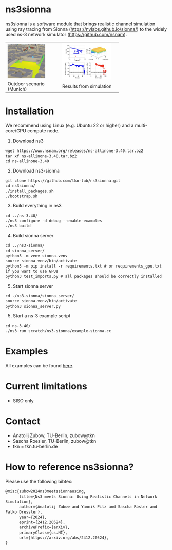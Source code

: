 ns3sionna
============

ns3sionna is a software module that brings realistic channel simulation using ray tracing from 
Sionna (https://nvlabs.github.io/sionna/) to the widely used ns-3 network simulator (https://github.com/nsnam).

<table style="width:70%">
<tr>
<td><img src="./res/munich2.png" width="75%" alt="Outdoor scenario: area around Frauenkirche in Munich" style="text-align: center; vertical-align: middle;"></td>
<td><img src="./res/ex2_munich_paper.jpg" width="90%" alt="Results for outdoor scenario: trajectory of STA, CSI, Prx over time, distance vs. Prx." style="text-align: center; vertical-align: middle;"></td>
</tr>
<tr>
<td>Outdoor scenario (Munich)</td>
<td>Results from simulation</td>
</tr>
</table>

Installation
============

We recommend using Linux (e.g. Ubuntu 22 or higher) and a multi-core/GPU compute node.

1. Download ns3

```
wget https://www.nsnam.org/releases/ns-allinone-3.40.tar.bz2
tar xf ns-allinone-3.40.tar.bz2
cd ns-allinone-3.40
```

2. Download ns3-sionna

```
git clone https://github.com/tkn-tub/ns3sionna.git
cd ns3sionna/
./install_packages.sh
./bootstrap.sh
```

3. Build everything in ns3
```
cd ../ns-3.40/
./ns3 configure -d debug --enable-examples
./ns3 build
```

4. Build sionna server
```
cd ../ns3-sionna/
cd sionna_server/
python3 -m venv sionna-venv
source sionna-venv/bin/activate
python3 -m pip install -r requirements.txt # or requirements_gpu.txt if you want to use GPUs
python3 test_imports.py # all packages should be correctly installed
```

5. Start sionna server
```
cd ./ns3-sionna/sionna_server/
source sionna-venv/bin/activate
python3 sionna_server.py
```

5. Start a ns-3 example script
```
cd ns-3.40/
./ns3 run scratch/ns3-sionna/example-sionna.cc
```

Examples
========

All examples can be found [here](./ns3-sionna/).

Current limitations
========
* SISO only

Contact
============
* Anatolij Zubow, TU-Berlin, zubow@tkn
* Sascha Roesler, TU-Berlin, zubow@tkn
* tkn = tkn.tu-berlin.de

How to reference ns3sionna?
============

Please use the following bibtex:

```
@misc{zubow2024ns3meetssionnausing,
      title={Ns3 meets Sionna: Using Realistic Channels in Network Simulation}, 
      author={Anatolij Zubow and Yannik Pilz and Sascha Rösler and Falko Dressler},
      year={2024},
      eprint={2412.20524},
      archivePrefix={arXiv},
      primaryClass={cs.NI},
      url={https://arxiv.org/abs/2412.20524}, 
}
```
